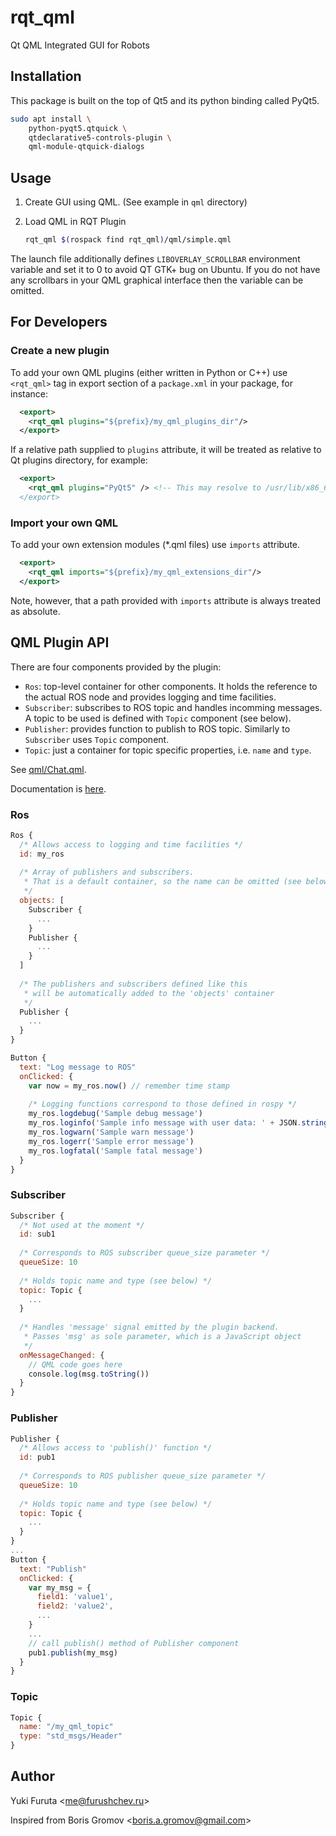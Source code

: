 rqt_qml
=======

Qt QML Integrated GUI for Robots

## Installation

This package is built on the top of Qt5 and its python binding called PyQt5.


``` bash
sudo apt install \
    python-pyqt5.qtquick \
    qtdeclarative5-controls-plugin \
    qml-module-qtquick-dialogs
```

## Usage

1. Create GUI using QML. (See example in `qml` directory)
1. Load QML in RQT Plugin

    ```bash
    rqt_qml $(rospack find rqt_qml)/qml/simple.qml
    ```

The launch file additionally defines `LIBOVERLAY_SCROLLBAR` environment variable and set it to 0 to avoid QT GTK+ bug on Ubuntu. If you do not have any scrollbars in your QML graphical interface then the variable can be omitted.

## For Developers

### Create a new plugin

To add your own QML plugins (either written in Python or C++) use `<rqt_qml>` tag in export section of a `package.xml` in your package, for instance:

```xml
  <export>
    <rqt_qml plugins="${prefix}/my_qml_plugins_dir"/>
  </export>
```

If a relative path supplied to `plugins` attribute, it will be treated as relative to Qt plugins directory, for example:

```xml
  <export>
    <rqt_qml plugins="PyQt5" /> <!-- This may resolve to /usr/lib/x86_64-linux-gnu/qt5/plugins/PyQt5 --/>
  </export>
```

### Import your own QML

To add your own extension modules (*.qml files) use `imports` attribute.

```xml
  <export>
    <rqt_qml imports="${prefix}/my_qml_extensions_dir"/>
  </export>
```

Note, however, that a path provided with `imports` attribute is always treated as absolute.

## QML Plugin API

There are four components provided by the plugin:

 * `Ros`: top-level container for other components. It holds the reference to the actual ROS node and provides logging and time facilities.
 * `Subscriber`: subscribes to ROS topic and handles incomming messages. A topic to be used is defined with `Topic` component (see below).
 * `Publisher`: provides function to publish to ROS topic. Similarly to `Subscriber` uses `Topic` component.
 * `Topic`: just a container for topic specific properties, i.e. `name` and `type`.

See [qml/Chat.qml](qml/Chat.qml).

Documentation is [here](https://doc.qt.io/qt-5.6/qmlapplications.html).

### Ros

```qml
Ros {
  /* Allows access to logging and time facilities */
  id: my_ros
  
  /* Array of publishers and subscribers.
   * That is a default container, so the name can be omitted (see below)
   */
  objects: [
    Subscriber {
      ...
    }
    Publisher {
      ...
    }
  ]
  
  /* The publishers and subscribers defined like this
   * will be automatically added to the 'objects' container
   */
  Publisher {
    ...
  }
}

Button {
  text: "Log message to ROS"
  onClicked: {
    var now = my_ros.now() // remember time stamp
    
    /* Logging functions correspond to those defined in rospy */
    my_ros.logdebug('Sample debug message')
    my_ros.loginfo('Sample info message with user data: ' + JSON.stringify(now))
    my_ros.logwarn('Sample warn message')
    my_ros.logerr('Sample error message')
    my_ros.logfatal('Sample fatal message')
  }
}
```

### Subscriber

```qml
Subscriber {
  /* Not used at the moment */
  id: sub1
  
  /* Corresponds to ROS subscriber queue_size parameter */
  queueSize: 10
  
  /* Holds topic name and type (see below) */
  topic: Topic {
    ...
  }
  
  /* Handles 'message' signal emitted by the plugin backend. 
   * Passes 'msg' as sole parameter, which is a JavaScript object
   */
  onMessageChanged: {
    // QML code goes here
    console.log(msg.toString())
  }
}
```

### Publisher

```qml
Publisher {
  /* Allows access to 'publish()' function */
  id: pub1
  
  /* Corresponds to ROS publisher queue_size parameter */
  queueSize: 10
  
  /* Holds topic name and type (see below) */
  topic: Topic {
    ...
  }
}
...
Button {
  text: "Publish"
  onClicked: {
    var my_msg = {
      field1: 'value1',
      field2: 'value2',
      ...
    }
    ...
    // call publish() method of Publisher component
    pub1.publish(my_msg)
  }
}
```

### Topic

```qml
Topic {
  name: "/my_qml_topic"
  type: "std_msgs/Header"
}
```

## Author

Yuki Furuta <<me@furushchev.ru>>

Inspired from Boris Gromov <<boris.a.gromov@gmail.com>>
